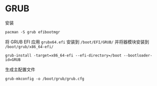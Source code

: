# GRUB

安装 

```
pacman -S grub efibootmgr
```

将 GRUB EFI 应用 `grubx64.efi` 安装到 `/boot/EFI/GRUB/` 并将器模块安装到 `/boot/grub/x86_64-efi/`  

```
grub-install -target=x86_64-efi --efi-directory=/boot --bootloader-id=GRUB
```

生成主配置文件

```
grub-mkconfig -o /boot/grub/grub.cfg
```